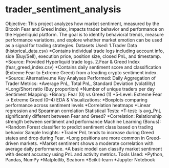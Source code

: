 # trader_sentiment_analysis
Objective:
This project analyzes how market sentiment, measured by the Bitcoin Fear and Greed Index, impacts trader behavior and performance on the Hyperliquid platform. The goal is to identify behavioral trends, measure performance variations, and explore whether market emotion can be used as a signal for trading strategies.
Datasets Used:
1.Trader Data (historical_data.csv)
*Contains individual trade logs including account info, side (Buy/Sell), execution price, position size, closed PnL, and timestamp.
*Source: Provided Hyperliquid trade logs.
2.Fear & Greed Index (fear_greed_index.csv)
*Contains daily sentiment score and classification (Extreme Fear to Extreme Greed) from a leading crypto sentiment index.
*Source: Alternative.me
Key Analyses Performed:
Daily Aggregation of Trader Metrics:
*Average PnL, Total PnL, Standard Deviation (volatility)
*Long/Short ratio (Buy proportion)
*Number of unique traders per day
Sentiment Mapping:
*Binary: Fear (0) vs Greed (1)
*5-Level: Extreme Fear → Extreme Greed (0–4)
EDA & Visualizations:
*Boxplots comparing performance across sentiment levels
*Correlation heatmaps
*Linear regression and Spearman correlation
Statistical Tests:
*T-test: Is avg_PnL significantly different between Fear and Greed?
*Correlation: Relationship strength between sentiment and performance
Machine Learning (Bonus):
*Random Forest classifier to predict sentiment class based on trading behavior
Sample Insights:
*Trader PnL tends to increase during Greed states and drop during Fear.
*Long positions are more common in Greed-driven markets.
*Market sentiment shows a moderate correlation with average daily performance.
*A basic model can classify market sentiment with decent accuracy using PnL and activity metrics.
Tools Used:
*Python, Pandas, NumPy
*Matplotlib, Seaborn
*Scikit-learn
*Jupyter Notebook





